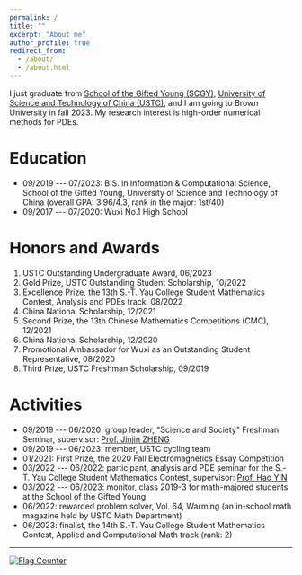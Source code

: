 ```yaml
---
permalink: /
title: ""
excerpt: "About me"
author_profile: true
redirect_from: 
  - /about/
  - /about.html
---
```



I just graduate from [School of the Gifted Young (SCGY)](http://en.scgy.ustc.edu.cn/), [University of Science and Technology of China (USTC)](http://en.ustc.edu.cn/), and I am going to Brown University in fall 2023. My research interest is high-order numerical methods for PDEs. 


Education
===

* 09/2019 --- 07/2023: B.S. in Information & Computational Science, School of the Gifted Young, University of Science and Technology of China (overall GPA: 3.96/4.3, rank in the major: 1st/40) 
* 09/2017 --- 07/2020: Wuxi No.1 High School 


Honors and Awards
===

1. USTC Outstanding Undergraduate Award, 06/2023 
2. Gold Prize, USTC Outstanding Student Scholarship, 10/2022 
3. Excellence Prize, the 13th S.-T. Yau College Student Mathematics Contest, Analysis and PDEs track, 08/2022 
4. China National Scholarship, 12/2021 
5. Second Prize, the 13th Chinese Mathematics Competitions (CMC), 12/2021 
6. China National Scholarship, 12/2020 
7. Promotional Ambassador for Wuxi as an Outstanding Student Representative, 08/2020 
8. Third Prize, USTC Freshman Scholarship, 09/2019 


Activities
===

* 09/2019 --- 06/2020: group leader, "Science and Society" Freshman Seminar, supervisor: [Prof. Jinjin ZHENG](http://staff.ustc.edu.cn/~jjzheng/) 
* 09/2019 --- 06/2023: member, USTC cycling team 
* 01/2021: First Prize, the 2020 Fall Electromagnetics Essay Competition 
* 03/2022 --- 06/2022: participant, analysis and PDE seminar for the S.-T. Yau College Student Mathematics Contest, supervisor: [Prof. Hao YIN](http://staff.ustc.edu.cn/~haoyin/) 
* 03/2022 --- 06/2023: monitor, class 2019-3 for math-majored students at the School of the Gifted Young 
* 06/2022: rewarded problem solver, Vol. 64, Warming (an in-school math magazine held by USTC Math Department) 
* 06/2023: finalist, the 14th S.-T. Yau College Student Mathematics Contest, Applied and Computational Math track (rank: 2) 

---

<a href="https://info.flagcounter.com/21GO"><img src="https://s01.flagcounter.com/map/21GO/size_s/txt_000000/border_CCCCCC/pageviews_1/viewers_0/flags_0/" alt="Flag Counter" border="0"></a>
